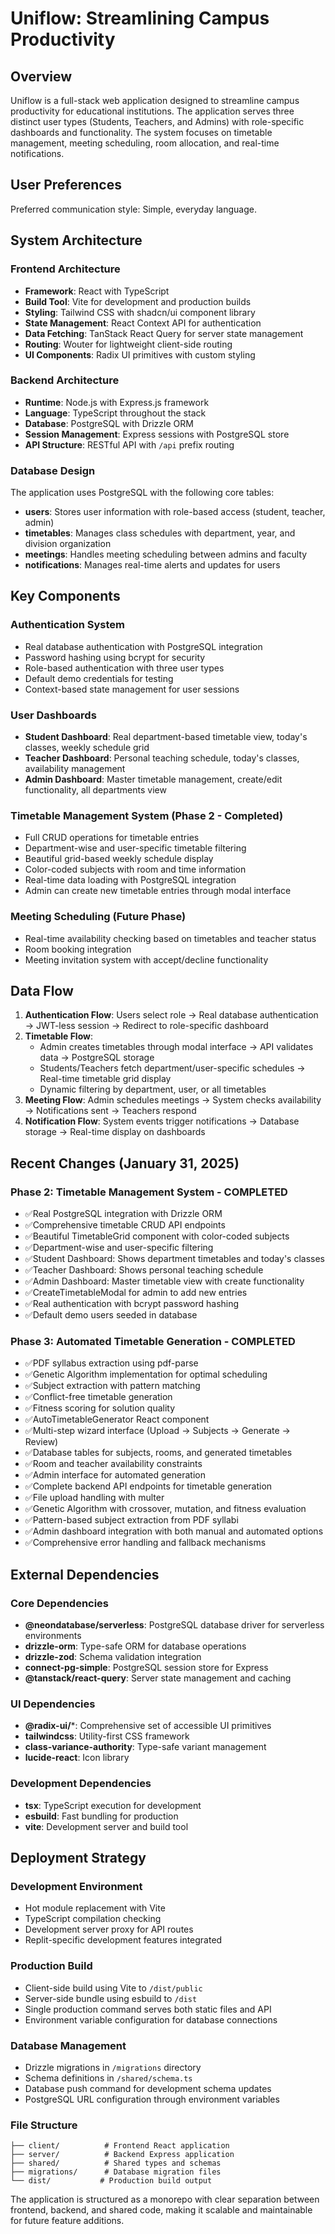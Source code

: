 # Uniflow: Streamlining Campus Productivity

## Overview

Uniflow is a full-stack web application designed to streamline campus productivity for educational institutions. The application serves three distinct user types (Students, Teachers, and Admins) with role-specific dashboards and functionality. The system focuses on timetable management, meeting scheduling, room allocation, and real-time notifications.

## User Preferences

Preferred communication style: Simple, everyday language.

## System Architecture

### Frontend Architecture
- **Framework**: React with TypeScript
- **Build Tool**: Vite for development and production builds
- **Styling**: Tailwind CSS with shadcn/ui component library
- **State Management**: React Context API for authentication
- **Data Fetching**: TanStack React Query for server state management
- **Routing**: Wouter for lightweight client-side routing
- **UI Components**: Radix UI primitives with custom styling

### Backend Architecture
- **Runtime**: Node.js with Express.js framework
- **Language**: TypeScript throughout the stack
- **Database**: PostgreSQL with Drizzle ORM
- **Session Management**: Express sessions with PostgreSQL store
- **API Structure**: RESTful API with `/api` prefix routing

### Database Design
The application uses PostgreSQL with the following core tables:
- **users**: Stores user information with role-based access (student, teacher, admin)
- **timetables**: Manages class schedules with department, year, and division organization
- **meetings**: Handles meeting scheduling between admins and faculty
- **notifications**: Manages real-time alerts and updates for users

## Key Components

### Authentication System
- Real database authentication with PostgreSQL integration
- Password hashing using bcrypt for security
- Role-based authentication with three user types
- Default demo credentials for testing
- Context-based state management for user sessions

### User Dashboards
- **Student Dashboard**: Real department-based timetable view, today's classes, weekly schedule grid
- **Teacher Dashboard**: Personal teaching schedule, today's classes, availability management
- **Admin Dashboard**: Master timetable management, create/edit functionality, all departments view

### Timetable Management System (Phase 2 - Completed)
- Full CRUD operations for timetable entries
- Department-wise and user-specific timetable filtering
- Beautiful grid-based weekly schedule display
- Color-coded subjects with room and time information
- Real-time data loading with PostgreSQL integration
- Admin can create new timetable entries through modal interface

### Meeting Scheduling (Future Phase)
- Real-time availability checking based on timetables and teacher status
- Room booking integration
- Meeting invitation system with accept/decline functionality

## Data Flow

1. **Authentication Flow**: Users select role → Real database authentication → JWT-less session → Redirect to role-specific dashboard
2. **Timetable Flow**: 
   - Admin creates timetables through modal interface → API validates data → PostgreSQL storage
   - Students/Teachers fetch department/user-specific schedules → Real-time timetable grid display
   - Dynamic filtering by department, user, or all timetables
3. **Meeting Flow**: Admin schedules meetings → System checks availability → Notifications sent → Teachers respond
4. **Notification Flow**: System events trigger notifications → Database storage → Real-time display on dashboards

## Recent Changes (January 31, 2025)

### Phase 2: Timetable Management System - COMPLETED
- ✅Real PostgreSQL integration with Drizzle ORM
- ✅Comprehensive timetable CRUD API endpoints  
- ✅Beautiful TimetableGrid component with color-coded subjects
- ✅Department-wise and user-specific filtering
- ✅Student Dashboard: Shows department timetables and today's classes
- ✅Teacher Dashboard: Shows personal teaching schedule
- ✅Admin Dashboard: Master timetable view with create functionality
- ✅CreateTimetableModal for admin to add new entries
- ✅Real authentication with bcrypt password hashing
- ✅Default demo users seeded in database

### Phase 3: Automated Timetable Generation - COMPLETED
- ✅PDF syllabus extraction using pdf-parse
- ✅Genetic Algorithm implementation for optimal scheduling
- ✅Subject extraction with pattern matching
- ✅Conflict-free timetable generation
- ✅Fitness scoring for solution quality
- ✅AutoTimetableGenerator React component
- ✅Multi-step wizard interface (Upload → Subjects → Generate → Review)
- ✅Database tables for subjects, rooms, and generated timetables
- ✅Room and teacher availability constraints
- ✅Admin interface for automated generation
- ✅Complete backend API endpoints for timetable generation
- ✅File upload handling with multer
- ✅Genetic Algorithm with crossover, mutation, and fitness evaluation
- ✅Pattern-based subject extraction from PDF syllabi
- ✅Admin dashboard integration with both manual and automated options
- ✅Comprehensive error handling and fallback mechanisms

## External Dependencies

### Core Dependencies
- **@neondatabase/serverless**: PostgreSQL database driver for serverless environments
- **drizzle-orm**: Type-safe ORM for database operations
- **drizzle-zod**: Schema validation integration
- **connect-pg-simple**: PostgreSQL session store for Express
- **@tanstack/react-query**: Server state management and caching

### UI Dependencies
- **@radix-ui/***: Comprehensive set of accessible UI primitives
- **tailwindcss**: Utility-first CSS framework
- **class-variance-authority**: Type-safe variant management
- **lucide-react**: Icon library

### Development Dependencies
- **tsx**: TypeScript execution for development
- **esbuild**: Fast bundling for production
- **vite**: Development server and build tool

## Deployment Strategy

### Development Environment
- Hot module replacement with Vite
- TypeScript compilation checking
- Development server proxy for API routes
- Replit-specific development features integrated

### Production Build
- Client-side build using Vite to `/dist/public`
- Server-side bundle using esbuild to `/dist`
- Single production command serves both static files and API
- Environment variable configuration for database connections

### Database Management
- Drizzle migrations in `/migrations` directory
- Schema definitions in `/shared/schema.ts`
- Database push command for development schema updates
- PostgreSQL URL configuration through environment variables

### File Structure
```
├── client/          # Frontend React application
├── server/          # Backend Express application  
├── shared/          # Shared types and schemas
├── migrations/      # Database migration files
└── dist/           # Production build output
```

The application is structured as a monorepo with clear separation between frontend, backend, and shared code, making it scalable and maintainable for future feature additions.